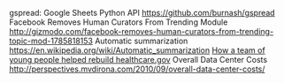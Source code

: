 gspread: Google Sheets Python API https://github.com/burnash/gspread
Facebook Removes Human Curators From Trending Module http://gizmodo.com/facebook-removes-human-curators-from-trending-topic-mod-1785818153
Automatic summarization https://en.wikipedia.org/wiki/Automatic_summarization
[How a team of young people helped rebuild healthcare.gov](http://www.theatlantic.com/technology/archive/2015/07/the-secret-startup-saved-healthcare-gov-the-worst-website-in-america/397784/?&amp;single_page=true)
Overall Data Center Costs http://perspectives.mvdirona.com/2010/09/overall-data-center-costs/
